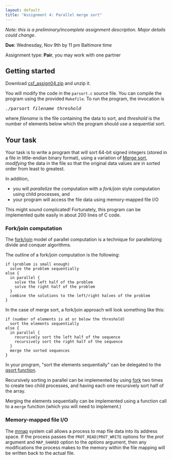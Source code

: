 ```yaml
---
layout: default
title: "Assignment 4: Parallel merge sort"
---
```


*Note: this is a preliminary/incomplete assignment description. Major details
could change.*

**Due**: Wednesday, Nov 9th by 11 pm Baltimore time

Assignment type: **Pair**, you may work with one partner

## Getting started

Download [csf\_assign04.zip](csf_assign04.zip) and unzip it.

You will modify the code in the `parsort.c` source file. You can compile
the program using the provided `Makefile`.  To run the program,
the invocation is

<div class="highlighter-rouge"><pre>
./parsort <i>filename</i> <i>threshold</i>
</pre></div>

where *filename* is the file containing the data to sort, and *threshold*
is the number of elements below which the program should use a sequential
sort.

## Your task

Your task is to write a program that will sort 64-bit signed integers
(stored in a file in little-endian binary format), using a variation
of [Merge sort](https://en.wikipedia.org/wiki/Merge_sort), *modifying*
the data in the file so that the original data values are in sorted order
from least to greatest.

In addition,

* you will *parallelize* the computation with a *fork/join* style computation
  using child processes, and
* your program will access the file data using memory-mapped file I/O

This might sound complicated! Fortunately, this program can be implemented
quite easily in about 200 lines of C code.

### Fork/join computation

The [fork/join](https://en.wikipedia.org/wiki/Fork%E2%80%93join_model) model
of parallel computation is a technique for parallelizing divide and conquer
algorithms.

The outline of a fork/join computation is the following:

```
if (problem is small enough)
  solve the problem sequentially
else {
  in parallel {
    solve the left half of the problem
    solve the right half of the problem
  }
  combine the solutions to the left/right halves of the problem
}
```

In the case of merge sort, a fork/join approach will look something
like this:

```
if (number of elements is at or below the threshold)
  sort the elements sequentially
else {
  in parallel {
    recursively sort the left half of the sequence
    recursively sort the right half of the sequence
  }
  merge the sorted sequences
}
```

In your program, "sort the elements sequentially" can be delegated to the
[qsort function](https://man7.org/linux/man-pages/man3/qsort.3.html).

Recursively sorting in parallel can be implemented by using
[fork](https://man7.org/linux/man-pages/man2/fork.2.html) two times to create two
child processes, and having each one recursively sort half of
the array.

Merging the elements sequentially can be implemented using
a function call to a `merge` function (which you will need to
implement.)

### Memory-mapped file I/O

The [mmap](https://man7.org/linux/man-pages/man2/mmap.2.html) system call allows
a process to map file data into its address space. If the process
passes the `PROT_READ|PROT_WRITE` options for the *prot* argument and
`MAP_SHARED` option to the *options* argument, then any modifications
the process makes to the memory within the file mapping will be written
back to the actual file.
